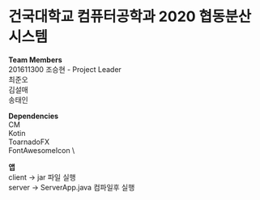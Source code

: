 # 건국대학교 컴퓨터공학과 2020 협동분산시스템 #

**Team Members** \
201611300 조승현 - Project Leader \
최준오 \
김설매 \
송태인

**Dependencies** \
CM \
Kotin \
ToarnadoFX \
FontAwesomeIcon \

**앱** \
client -> jar 파일 실행 \
server -> ServerApp.java 컴파일후 실행

